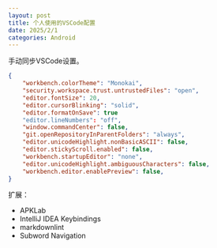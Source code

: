 ```yaml
---
layout: post
title: 个人使用的VSCode配置
date: 2025/2/1
categories: Android
---
```


手动同步VSCode设置。

<!--more-->

```JSON
{
    "workbench.colorTheme": "Monokai",
    "security.workspace.trust.untrustedFiles": "open",
    "editor.fontSize": 20,
    "editor.cursorBlinking": "solid",
    "editor.formatOnSave": true
    "editor.lineNumbers": "off",
    "window.commandCenter": false,
    "git.openRepositoryInParentFolders": "always",
    "editor.unicodeHighlight.nonBasicASCII": false,
    "editor.stickyScroll.enabled": false,
    "workbench.startupEditor": "none",
    "editor.unicodeHighlight.ambiguousCharacters": false,
    "workbench.editor.enablePreview": false,
}
```

扩展：

- APKLab
- IntelliJ IDEA Keybindings
- markdownlint
- Subword Navigation
